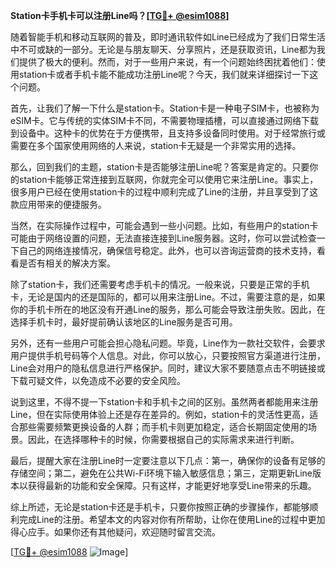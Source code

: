 **Station卡手机卡可以注册Line吗？[[TG💪+ @esim1088](https://t.me/s/esim1088)]**

随着智能手机和移动互联网的普及，即时通讯软件如Line已经成为了我们日常生活中不可或缺的一部分。无论是与朋友聊天、分享照片，还是获取资讯，Line都为我们提供了极大的便利。然而，对于一些用户来说，有一个问题始终困扰着他们：使用station卡或者手机卡能不能成功注册Line呢？今天，我们就来详细探讨一下这个问题。

首先，让我们了解一下什么是station卡。Station卡是一种电子SIM卡，也被称为eSIM卡。它与传统的实体SIM卡不同，不需要物理插槽，可以直接通过网络下载到设备中。这种卡的优势在于方便携带，且支持多设备同时使用。对于经常旅行或需要在多个国家使用网络的人来说，station卡无疑是一个非常实用的选择。

那么，回到我们的主题，station卡是否能够注册Line呢？答案是肯定的。只要你的station卡能够正常连接到互联网，你就完全可以使用它来注册Line。事实上，很多用户已经在使用station卡的过程中顺利完成了Line的注册，并且享受到了这款应用带来的便捷服务。

当然，在实际操作过程中，可能会遇到一些小问题。比如，有些用户的station卡可能由于网络设置的问题，无法直接连接到Line服务器。这时，你可以尝试检查一下自己的网络连接情况，确保信号稳定。此外，也可以咨询运营商的技术支持，看看是否有相关的解决方案。

除了station卡，我们还需要考虑手机卡的情况。一般来说，只要是正常的手机卡，无论是国内的还是国际的，都可以用来注册Line。不过，需要注意的是，如果你的手机卡所在的地区没有开通Line的服务，那么可能会导致注册失败。因此，在选择手机卡时，最好提前确认该地区的Line服务是否可用。

另外，还有一些用户可能会担心隐私问题。毕竟，Line作为一款社交软件，会要求用户提供手机号码等个人信息。对此，你可以放心，只要按照官方渠道进行注册，Line会对用户的隐私信息进行严格保护。同时，建议大家不要随意点击不明链接或下载可疑文件，以免造成不必要的安全风险。

说到这里，不得不提一下station卡和手机卡之间的区别。虽然两者都能用来注册Line，但在实际使用体验上还是存在差异的。例如，station卡的灵活性更高，适合那些需要频繁更换设备的人群；而手机卡则更加稳定，适合长期固定使用的场景。因此，在选择哪种卡的时候，你需要根据自己的实际需求来进行判断。

最后，提醒大家在注册Line时一定要注意以下几点：第一，确保你的设备有足够的存储空间；第二，避免在公共Wi-Fi环境下输入敏感信息；第三，定期更新Line版本以获得最新的功能和安全保障。只有这样，才能更好地享受Line带来的乐趣。

综上所述，无论是station卡还是手机卡，只要你按照正确的步骤操作，都能够顺利完成Line的注册。希望本文的内容对你有所帮助，让你在使用Line的过程中更加得心应手。如果你还有其他疑问，欢迎随时留言交流。

[[TG💪+ @esim1088](https://t.me/s/esim1088) ![Image](https://i.postimg.cc/4NQfJmqS/Snipaste-2025-05-13-00-14-12.png)]